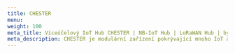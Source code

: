 ```yaml
---
title: CHESTER
menu:
weight: 100
meta_title: Víceúčelový IoT Hub CHESTER | NB-IoT Hub | LoRaWAN Hub | by HARDWARIO
meta_description: CHESTER je modulární zařízení pokrývající mnoho IoT aplikací, komunikuje prostřednictvím LPWAN technologií jako je NB-IoT nebo LoRaWAN, a to i z míst, kde není dostupné běžné připojení k internetu. Vyniká velmi nízkou spotřebou, díky které spolehlivě pracuje z baterie po dobu až 10 let.
---
```

